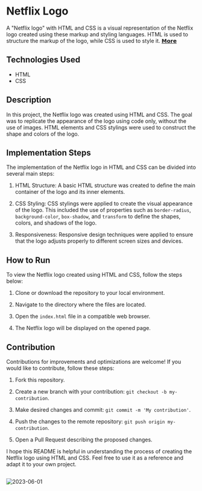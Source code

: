 # Netflix Logo

A "Netflix logo" with HTML and CSS is a visual representation of the Netflix logo created using these markup and styling languages. HTML is used to structure the markup of the logo, while CSS is used to style it.
[𝗠𝗼𝗿𝗲](https://byalyck.github.io/Netflix-Logo/)

## Technologies Used

- HTML
- CSS

## Description

In this project, the Netflix logo was created using HTML and CSS. The goal was to replicate the appearance of the logo using code only, without the use of images. HTML elements and CSS stylings were used to construct the shape and colors of the logo.

## Implementation Steps

The implementation of the Netflix logo in HTML and CSS can be divided into several main steps:

1. HTML Structure: A basic HTML structure was created to define the main container of the logo and its inner elements.

2. CSS Styling: CSS stylings were applied to create the visual appearance of the logo. This included the use of properties such as `border-radius`, `background-color`, `box-shadow`, and `transform` to define the shapes, colors, and shadows of the logo.

3. Responsiveness: Responsive design techniques were applied to ensure that the logo adjusts properly to different screen sizes and devices.

## How to Run

To view the Netflix logo created using HTML and CSS, follow the steps below:

1. Clone or download the repository to your local environment.

2. Navigate to the directory where the files are located.

3. Open the `index.html` file in a compatible web browser.

4. The Netflix logo will be displayed on the opened page.

## Contribution

Contributions for improvements and optimizations are welcome! If you would like to contribute, follow these steps:

1. Fork this repository.

2. Create a new branch with your contribution: `git checkout -b my-contribution`.

3. Make desired changes and commit: `git commit -m 'My contribution'`.

4. Push the changes to the remote repository: `git push origin my-contribution`.

5. Open a Pull Request describing the proposed changes.

I hope this README is helpful in understanding the process of creating the Netflix logo using HTML and CSS. Feel free to use it as a reference and adapt it to your own project.
##
![2023-06-01](https://github.com/ByAlyck/Netflix-Logo/assets/113322342/e26181a9-feae-459c-a27a-f2d530aea1a2)

